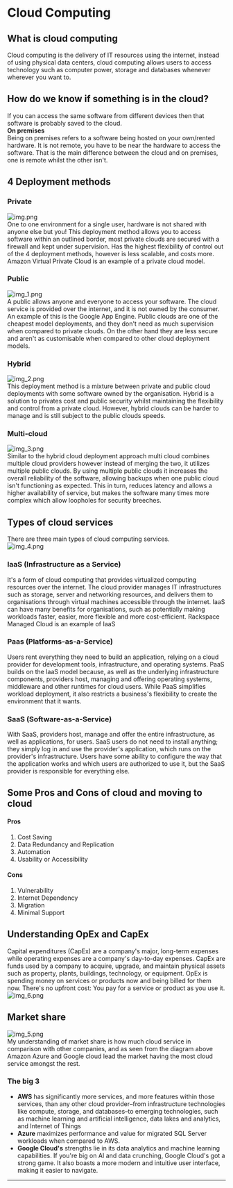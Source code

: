 # Cloud Computing
## What is cloud computing
Cloud computing is the delivery of IT resources using the internet, instead of using physical data centers, cloud computing allows users to access technology such as computer power, storage and databases whenever wherever you want to.

## How do we know if something is in the cloud?
If you can access the same software from different devices then that software is probably saved to the cloud.<br>
**On premises**<br>
Being on premises refers to a software being hosted on your own/rented hardware. It is not remote, you have to be near the hardware to access the software. That is the main difference between the cloud and on premises, one is remote whilst the other isn't.
## 4 Deployment methods
### Private
![img.png](images%2Fimg.png)<br>
One to one environment for a single user, hardware is not shared with anyone else but you! This deployment method allows you to access software within an outlined border, most private clouds are secured with a firewall and kept under supervision. Has the highest flexibility of control out of the 4 deployment methods, however is less scalable, and costs more. Amazon Virtual Private Cloud is an example of a private cloud model.
### Public
![img_1.png](images%2Fimg_1.png)<br>
A public allows anyone and everyone to access your software. The cloud service is provided over the internet, and it is not owned by the consumer. An example of this is the Google App Engine. Public clouds are one of the cheapest model deployments, and they don't need as much supervision when compared to private clouds. On the other hand they are less secure and aren't as customisable when compared to other cloud deployment models.
### Hybrid
![img_2.png](images%2Fimg_2.png)<br>
This deployment method is a mixture between private and public cloud deployments with some software owned by the organisation. Hybrid is a solution to privates cost and public security whilst maintaining the flexibility and control from a private cloud. However, hybrid clouds can be harder to manage and is still subject to the public clouds speeds.
### Multi-cloud
![img_3.png](images%2Fimg_3.png)<br>
Similar to the hybrid cloud deployment approach multi cloud combines multiple cloud providers however instead of merging the two, it utilizes multiple public clouds. By using multiple public clouds it increases the overall reliability of the software, allowing backups when one public cloud isn't functioning as expected. This in turn, reduces latency and allows a higher availability of service, but makes the software many times more complex which allow loopholes for security breeches.
## Types of cloud services
There are three main types of cloud computing services.<br>
![img_4.png](images%2Fimg_4.png)
### IaaS (Infrastructure as a Service)
It's a form of cloud computing that provides virtualized computing resources over the internet. The cloud provider manages IT infrastructures such as storage, server and networking resources, and delivers them to  organisations through virtual machines accessible through the internet. IaaS can have many benefits for organisations, such as potentially making workloads faster, easier, more flexible and more cost-efficient. Rackspace Managed Cloud is an example of IaaS
### Paas (Platforms-as-a-Service)
Users rent everything they need to build an application, relying on a cloud provider for development tools, infrastructure, and operating systems. PaaS builds on the IaaS model because, as well as the underlying infrastructure components, providers host, managing and offering operating systems, middleware and other runtimes for cloud users. While PaaS simplifies workload deployment, it also restricts a business's flexibility to create the environment that it wants.
### SaaS (Software-as-a-Service)
With SaaS, providers host, manage and offer the entire infrastructure, as well as applications, for users. SaaS users do not need to install anything; they simply log in and use the provider's application, which runs on the provider's infrastructure. Users have some ability to configure the way that the application works and which users are authorized to use it, but the SaaS provider is responsible for everything else.
## Some Pros and Cons of cloud and moving to cloud
#### Pros
1. Cost Saving
2. Data Redundancy and Replication
3. Automation
4. Usability or Accessibility
#### Cons
1. Vulnerability
2. Internet Dependency
3. Migration
4. Minimal Support
## Understanding OpEx and CapEx
Capital expenditures (CapEx) are a company's major, long-term expenses while operating expenses are a company's day-to-day expenses. CapEx are funds used by a company to acquire, upgrade, and maintain physical assets such as property, plants, buildings, technology, or equipment. OpEx is spending money on services or products now and being billed for them now. There's no upfront cost: You pay for a service or product as you use it.<br>
![img_6.png](images%2Fimg_6.png)
## Market share
![img_5.png](images%2Fimg_5.png)<br>
My understanding of market share is how much cloud service in comparison with other companies, and as seen from the diagram above Amazon Azure and Google cloud lead the market having the most cloud service amongst the rest.
### The big 3
- **AWS** has significantly more services, and more features within those services, than any other cloud provider–from infrastructure technologies like compute, storage, and databases–to emerging technologies, such as machine learning and artificial intelligence, data lakes and analytics, and Internet of Things
- **Azure** maximizes performance and value for migrated SQL Server workloads when compared to AWS.
- **Google Cloud's** strengths lie in its data analytics and machine learning capabilities. If you're big on AI and data crunching, Google Cloud's got a strong game. It also boasts a more modern and intuitive user interface, making it easier to navigate.
** **